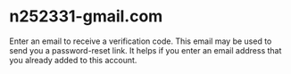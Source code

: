 # n252331-gmail.com
Enter an email to receive a verification code. This email may be used to send you a password-reset link. It helps if you enter an email address that you already added to this account.
